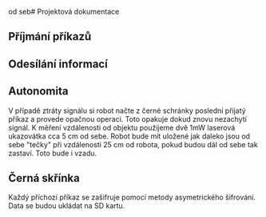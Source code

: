  od seb# Projektová dokumentace

## Příjmání příkazů

## Odesílání informací

## Autonomita
V případě ztráty signálu si robot načte z černé schránky poslední přijatý příkaz a provede opačnou operaci. Toto opakuje dokud znovu nezachytí signál.
K měření vzdálenosti od objektu použijeme dvě 1mW laserová ukazovátka cca 5 cm od sebe. Robot bude mít uložené jak daleko jsou od sebe "tečky" při vzdálenosti 25 cm od robota, pokud budou dál od sebe tak zastaví. Toto bude i vzadu.

## Černá skřínka
Každý příchozí příkaz se zašifruje pomocí metody asymetrického šifrování. Data se budou ukládat na SD kartu.
